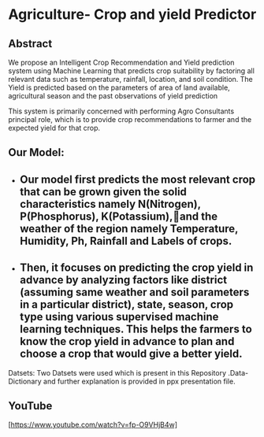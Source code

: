 # Agriculture- Crop and yield Predictor
## Abstract
We propose an Intelligent Crop Recommendation and Yield prediction system using Machine Learning that predicts crop suitability by factoring all relevant data such as temperature, rainfall, location, and soil condition. 
The Yield is predicted based on the parameters of area of land available, agricultural season and the past observations of yield prediction

This system is primarily concerned with performing Agro Consultants principal role, which is to provide crop recommendations to farmer and the expected yield for that crop.
## Our Model:
+ ## Our model first predicts the most relevant crop that can be grown given the solid characteristics namely N(Nitrogen), P(Phosphorus), K(Potassium),and the weather of the region namely Temperature, Humidity, Ph, Rainfall and Labels of crops.
+ ## Then, it focuses on predicting the crop yield in advance by analyzing factors like district (assuming same weather and soil parameters in a particular district), state, season, crop type using various supervised machine learning techniques. This helps the farmers to know the crop yield in advance to plan and choose a crop that would give a better yield.

Datsets:
Two Datsets were used which is present in this Repository .Data-Dictionary and further explanation is provided in ppx presentation file.

















## YouTube 
[https://www.youtube.com/watch?v=fp-O9VHjB4w]
